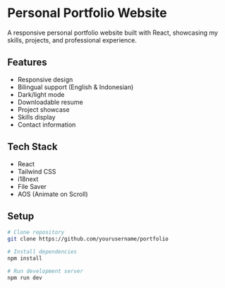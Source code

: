 # Personal Portfolio Website

A responsive personal portfolio website built with React, showcasing my skills, projects, and professional experience.

## Features

- Responsive design
- Bilingual support (English & Indonesian)
- Dark/light mode
- Downloadable resume
- Project showcase
- Skills display
- Contact information

## Tech Stack

- React
- Tailwind CSS
- i18next
- File Saver
- AOS (Animate on Scroll)

## Setup

```bash
# Clone repository
git clone https://github.com/yourusername/portfolio

# Install dependencies
npm install

# Run development server
npm run dev
